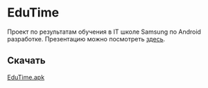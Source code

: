 # EduTime
Проект по результатам обучения в IT школе Samsung по Android разработке.
Презентацию можно посмотреть [здесь](https://drive.google.com/file/d/17ufwieKt9mjhDUrGTQQuz7phUKHb72aj/view?usp=sharing).
## Скачать
[EduTime.apk](https://github.com/BelDim04/EduTime/blob/master/EduTime.apk)
